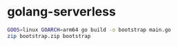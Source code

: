 # golang-serverless

```bash 
GOOS=linux GOARCH=arm64 go build -o bootstrap main.go
zip bootstrap.zip bootstrap
```
